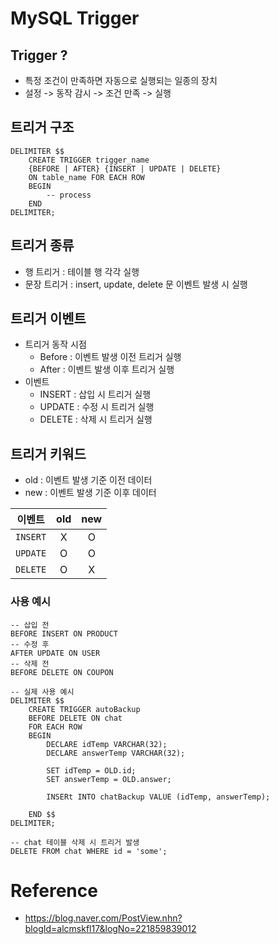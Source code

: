 # MySQL Trigger

## Trigger ?
- 특정 조건이 만족하면 자동으로 실행되는 일종의 장치
- 설정 -> 동작 감시 -> 조건 만족 -> 실행

## 트리거 구조
```
DELIMITER $$
    CREATE TRIGGER trigger_name
    {BEFORE | AFTER} {INSERT | UPDATE | DELETE}
    ON table_name FOR EACH ROW
    BEGIN
        -- process
    END
DELIMITER;
```

## 트리거 종류
- 행 트리거 : 테이블 행 각각 실행
- 문장 트리거 : insert, update, delete 문 이벤트 발생 시 실행

## 트리거 이벤트 
- 트리거 동작 시점
    - Before : 이벤트 발생 이전 트리거 실행
    - After : 이벤트 발생 이후 트리거 실행
- 이벤트
    - INSERT : 삽입 시 트리거 실행
    - UPDATE : 수정 시 트리거 실행
    - DELETE : 삭제 시 트리거 실행
    
## 트리거 키워드
- old : 이벤트 발생 기준 이전 데이터
- new : 이벤트 발생 기준 이후 데이터

| 이벤트 | old | new |
|:---:|:---:|:---:|
| `INSERT` | X | O |
| `UPDATE` | O | O |
| `DELETE` | O | X |

    
### 사용 예시
```
-- 삽입 전 
BEFORE INSERT ON PRODUCT
-- 수정 후
AFTER UPDATE ON USER
-- 삭제 전
BEFORE DELETE ON COUPON

-- 실제 사용 예시
DELIMITER $$
	CREATE TRIGGER autoBackup
	BEFORE DELETE ON chat
	FOR EACH ROW
	BEGIN
		DECLARE idTemp VARCHAR(32);
		DECLARE answerTemp VARCHAR(32);

		SET idTemp = OLD.id;
		SET answerTemp = OLD.answer;

		INSERt INTO chatBackup VALUE (idTemp, answerTemp);

	END $$
DELIMITER;

-- chat 테이블 삭제 시 트리거 발생
DELETE FROM chat WHERE id = 'some';
```

# Reference
- https://blog.naver.com/PostView.nhn?blogId=alcmskfl17&logNo=221859839012